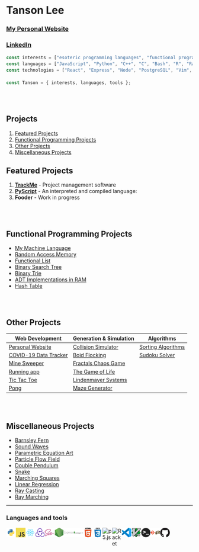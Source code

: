 # Tanson Lee

### [My Personal Website](https://tansonlee.me/)

### [LinkedIn](https://www.linkedin.com/in/tansonlee)

```javascript
const interests = ["esoteric programming languages", "functional programming"];
const languages = ["JavaScript", "Python", "C++", "C", "Bash", "R", "Racket", "PyScript"];
const technologies = ["React", "Express", "Node", "PostgreSQL", "Vim", "Git"];

const Tanson = { interests, languages, tools };
```

<br/>
<br/>

## Projects

1. [Featured Projects](#featured-projects)
2. [Functional Programming Projects](#functional-programming-projects)
3. [Other Projects](#other-projects)
4. [Miscellaneous Projects](#miscellaneous-projects)

## Featured Projects

1. **[TrackMe](https://github.com/tansonlee/TrackMe)** - Project management software
2. **[PyScript](https://github.com/tansonlee/PyScript)** - An interpreted and compiled language:
3. **Fooder** - Work in progress

<br/>
<br/>

## Functional Programming Projects

-   [My Machine Language](https://github.com/tansonlee/machine-language)
-   [Random Access Memory](https://github.com/tansonlee/ram)
-   [Functional List](https://github.com/tansonlee/functional-list)
-   [Binary Search Tree](https://github.com/tansonlee/binary-search-tree)
-   [Binary Trie](https://github.com/tansonlee/trie)
-   [ADT Implementations in RAM](https://github.com/tansonlee/adt-in-ram)
-   [Hash Table](https://github.com/tansonlee/hash-table)

<br/>
<br/>

## Other Projects

<!-- prettier-ignore -->
|Web Development                                                             |Generation & Simulation                                                             |Algorithms                                                              |
|----------------------------------------------------------------------------|------------------------------------------------------------------------------------|------------------------------------------------------------------------|
|[Personal Website](https://github.com/tansonlee/personal-website)           |[Collision Simulator](https://github.com/tansonlee/collision-simulator)             |[Sorting Algorithms](https://github.com/tansonlee/sorting-algorithms)   |
|[COVID-19 Data Tracker](https://github.com/tansonlee/covid19-data-tracker)  |[Boid Flocking](https://github.com/tansonlee/flocking-simulation)                   |[Sudoku Solver](https://github.com/tansonlee/sudoku-solver)             |
|[Mine Sweeper](https://github.com/tansonlee/mine-sweeper)                   |[Fractals Chaos Game](https://github.com/tansonlee/fractals-with-chaos-game)        |                                                                        |
|[Running app](https://github.com/tansonlee/running-app)                     |[The Game of Life](https://github.com/tansonlee/game-of-life)                       |                                                                        |
|[Tic Tac Toe](https://github.com/tansonlee/tic-tac-toe)                     |[Lindenmayer Systems](https://github.com/tansonlee/l-systems)                       |                                                                        |
|[Pong](https://github.com/tansonlee/pong)                                   |[Maze Generator](https://github.com/tansonlee/maze-generator)                       |                                                                        |

<br/>
<br/>

## Miscellaneous Projects

-   [Barnsley Fern](https://github.com/tansonlee/barnsley-fern)
-   [Sound Waves](https://github.com/tansonlee/sound-wave-simulator)
-   [Parametric Equation Art](https://github.com/tansonlee/parametric-art)
-   [Particle Flow Field](https://github.com/tansonlee/particle-flow-field)
-   [Double Pendulum](https://github.com/tansonlee/double-pendulum)
-   [Snake](https://github.com/tansonlee/snake)
-   [Marching Squares](https://github.com/tansonlee/marching-squares)
-   [Linear Regression](https://github.com/tansonlee/gradient-decent-linear-regression)
-   [Ray Casting](https://github.com/tansonlee/2D-raycasting)
-   [Ray Marching](https://github.com/tansonlee/ray-marching)

---

### Languages and tools

<img align="left" alt="Python" width="26px" src="https://raw.githubusercontent.com/github/explore/80688e429a7d4ef2fca1e82350fe8e3517d3494d/topics/python/python.png" />
<img align="left" alt="JavaScript" width="26px" src="https://raw.githubusercontent.com/github/explore/80688e429a7d4ef2fca1e82350fe8e3517d3494d/topics/javascript/javascript.png" />
<img align="left" alt="React" width="26px" src="https://raw.githubusercontent.com/github/explore/80688e429a7d4ef2fca1e82350fe8e3517d3494d/topics/react/react.png" />
<img align="left" alt="Redux" width="26px" src="https://raw.githubusercontent.com/github/explore/80688e429a7d4ef2fca1e82350fe8e3517d3494d/topics/redux/redux.png" />
<img align="left" alt="SASS" width="26px" src="https://raw.githubusercontent.com/github/explore/80688e429a7d4ef2fca1e82350fe8e3517d3494d/topics/sass/sass.png" />
<img align="left" alt="Node.js" width="26px" src="https://raw.githubusercontent.com/github/explore/80688e429a7d4ef2fca1e82350fe8e3517d3494d/topics/nodejs/nodejs.png" />
<img align="left" alt="Express" width="26px" src="https://raw.githubusercontent.com/github/explore/80688e429a7d4ef2fca1e82350fe8e3517d3494d/topics/express/express.png" />
<img align="left" alt="MongoDb" width="26px" src="https://raw.githubusercontent.com/github/explore/80688e429a7d4ef2fca1e82350fe8e3517d3494d/topics/mongodb/mongodb.png" />
<img align="left" alt="HTML" width="26px" src="https://raw.githubusercontent.com/github/explore/80688e429a7d4ef2fca1e82350fe8e3517d3494d/topics/html/html.png" />
<img align="left" alt="CSS" width="26px" src="https://raw.githubusercontent.com/github/explore/80688e429a7d4ef2fca1e82350fe8e3517d3494d/topics/css/css.png" />
<img align="left" alt="p5.js" width="26px" src="https://miro.medium.com/max/790/0*VBze2-2kX06fDv8A." />
<img align="left" alt="Racket" width="26px" src="https://avatars0.githubusercontent.com/u/232371?s=200&v=4" />
<img align="left" alt="Visual Studio Code" width="26px" src="https://raw.githubusercontent.com/github/explore/80688e429a7d4ef2fca1e82350fe8e3517d3494d/topics/visual-studio-code/visual-studio-code.png" />
<img align="left" alt="Vim" width="26px" src="https://raw.githubusercontent.com/github/explore/80688e429a7d4ef2fca1e82350fe8e3517d3494d/topics/vim/vim.png" />
<img align="left" alt="Terminal" width="26px" src="https://raw.githubusercontent.com/github/explore/d92924b1d925bb134e308bd29c9de6c302ed3beb/topics/terminal/terminal.png" />
<img align="left" alt="Git" width="26px" src="https://raw.githubusercontent.com/github/explore/80688e429a7d4ef2fca1e82350fe8e3517d3494d/topics/git/git.png" />
<img align="left" alt="GitHub" width="26px" src="https://raw.githubusercontent.com/github/explore/78df643247d429f6cc873026c0622819ad797942/topics/github/github.png" />
